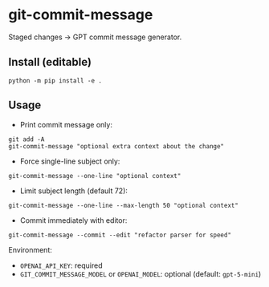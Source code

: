 # git-commit-message

Staged changes -> GPT commit message generator.

## Install (editable)

```fish
python -m pip install -e .
```

## Usage

- Print commit message only:

```fish
git add -A
git-commit-message "optional extra context about the change"
```

- Force single-line subject only:

```fish
git-commit-message --one-line "optional context"
```

- Limit subject length (default 72):

```fish
git-commit-message --one-line --max-length 50 "optional context"
```

- Commit immediately with editor:

```fish
git-commit-message --commit --edit "refactor parser for speed"
```

Environment:

- `OPENAI_API_KEY`: required
- `GIT_COMMIT_MESSAGE_MODEL` or `OPENAI_MODEL`: optional (default: `gpt-5-mini`)
